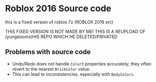 # Roblox 2016 Source code

this is a fixed version of roblox.7z (ROBLOX 2016 src)

THIS FIXED VERSION IS NOT MADE BY ME! THIS IS A REUPLOAD OF (yungdooms)HIS REPO WHICH HE DELETED/PRIVATED



## Problems with source code
- Undo/Redo does not handle `Color3` properties accurately; they often revert to the nearest `BrickColor` value.
- This can lead to inconsistencies, especially with `BodyColors`.
